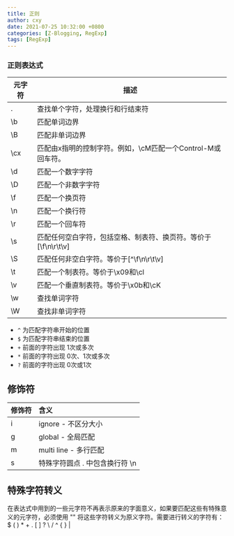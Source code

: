 ```yaml
---
title: 正则
author: cxy
date: 2021-07-25 10:32:00 +0800
categories: [Z-Blogging, RegExp]
tags: [RegExp]
---
```


### 正则表达式

| 元字符 | 描述                                                           |
| ------ | -------------------------------------------------------------- |
| .      | 查找单个字符，处理换行和行结束符                               |
| \b     | 匹配单词边界                                                   |
| \B     | 匹配非单词边界                                                 |
| \cx    | 匹配由x指明的控制字符。例如，\cM匹配一个Control-M或回车符。    |
| \d     | 匹配一个数字字符                                               |
| \D     | 匹配一个非数字字符                                             |
| \f     | 匹配一个换页符                                                 |
| \n     | 匹配一个换行符                                                 |
| \r     | 匹配一个回车符                                                 |
| \s     | 匹配任何空白字符，包括空格、制表符、换页符。等价于[\f\n\r\t\v] |
| \S     | 匹配任何非空白字符。等价于[^\f\n\r\t\v]                        |
| \t     | 匹配一个制表符。等价于\x09和\cl                                |
| \v     | 匹配一个垂直制表符。等价于\x0b和\cK                            |
| \w     | 查找单词字符                                                   |
| \W     | 查找非单词字符                                                 |



- `^` 为匹配字符串开始的位置  
- `$` 为匹配字符串结束的位置   
- `+` 前面的字符出现 1次或多次  
- `*` 前面的字符出现 0次、1次或多次  
- `?` 前面的字符出现 0次或1次


## 修饰符

| 修饰符 | 含义                           |
| :----- | :----------------------------- |
| i      | ignore - 不区分大小            |
| g      | global - 全局匹配              |
| m      | multi line - 多行匹配          |
| s      | 特殊字符圆点 . 中包含换行符 \n |

##  特殊字符转义
在表达式中用到的一些元字符不再表示原来的字面意义，如果要匹配这些有特殊意义的元字符，必须使用 "\" 将这些字符转义为原义字符。需要进行转义的字符有：  
$ ( ) * + . [ ] ? \ / ^ { } |
